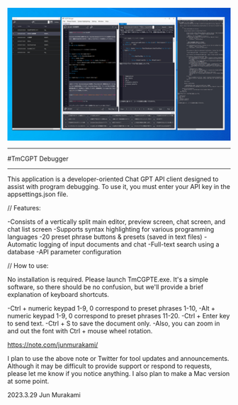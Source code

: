![Screenshot](./docs/images/screenshot_v01.jpg)

------------------------

#TmCGPT Debugger

------------------------

This application is a developer-oriented Chat GPT API client designed to assist with program debugging. To use it, you must enter your API key in the appsettings.json file.

// Features:

-Consists of a vertically split main editor, preview screen, chat screen, and chat list screen
-Supports syntax highlighting for various programming languages
-20 preset phrase buttons & presets (saved in text files)
-Automatic logging of input documents and chat
-Full-text search using a database
-API parameter configuration


// How to use:

No installation is required. Please launch TmCGPTE.exe.
It's a simple software, so there should be no confusion, but we'll provide a brief explanation of keyboard shortcuts.

-Ctrl + numeric keypad 1-9, 0 correspond to preset phrases 1-10,
-Alt + numeric keypad 1-9, 0 correspond to preset phrases 11-20.
-Ctrl + Enter key to send text.
-Ctrl + S to save the document only.
-Also, you can zoom in and out the font with Ctrl + mouse wheel rotation.


https://note.com/junmurakami/

I plan to use the above note or Twitter for tool updates and announcements. Although it may be difficult to provide support or respond to requests, please let me know if you notice anything. I also plan to make a Mac version at some point.

2023.3.29 Jun Murakami